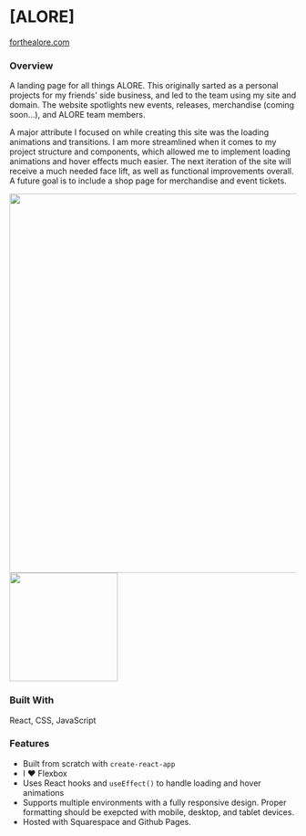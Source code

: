 # [ALORE]
[forthealore.com](https://forthealore.com/)

### Overview
A landing page for all things ALORE. This originally sarted as a personal projects for my friends' side business, and led to the team using my site and domain. The website spotlights new events, releases, merchandise (coming soon...), and ALORE team members. 

A major attribute I focused on while creating this site was the loading animations and transitions. I am more streamlined when it comes to my project structure and components, which allowed me to implement loading animations and hover effects much easier. The next iteration of the site will receive a much needed face lift, as well as functional improvements overall. A future goal is to include a shop page for merchandise and event tickets. 

<span align="center">
  <img src="https://i.imgur.com/yVC41Qa.png" alt="" width="665"/>
  <img src="https://i.imgur.com/J3XPxr0.png" alt="" width="190"/>
</span>

### Built With
React, CSS, JavaScript
<!-- TODO: List any MAJOR libraries/frameworks (e.g. React, Tailwind) with links to their homepages. -->

### Features
- Built from scratch with `create-react-app`
- I ❤️ Flexbox 
- Uses React hooks and `useEffect()` to handle loading and hover animations
- Supports multiple environments with a fully responsive design. Proper formatting should be exepcted with mobile, desktop, and tablet devices.
- Hosted with Squarespace and Github Pages. 

<!-- TODO: List what specific 'user problems' that this application solves. -->

<!-- ## Contact -->

<!-- TODO: Include icons and links to your RELEVANT, PROFESSIONAL 'DEV-ORIENTED' social media. LinkedIn and dev.to are minimum. -->

<!-- ## Acknowledgements -->

<!-- TODO: List any blog posts, tutorials or plugins that you may have used to complete the project. Only list those that had a significant impact. Obviously, we all 'Google' stuff while working on our things, but maybe something in particular stood out as a 'major contributor' to your skill set for this project. -->
